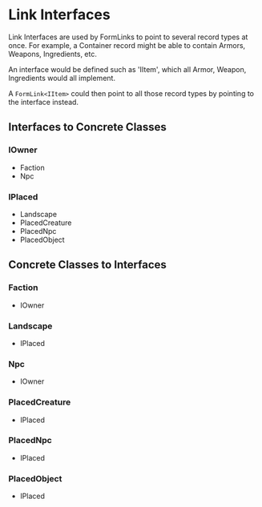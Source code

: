 # Link Interfaces
Link Interfaces are used by FormLinks to point to several record types at once.  For example, a Container record might be able to contain Armors, Weapons, Ingredients, etc.

An interface would be defined such as 'IItem', which all Armor, Weapon, Ingredients would all implement.

A `FormLink<IItem>` could then point to all those record types by pointing to the interface instead.
## Interfaces to Concrete Classes
### IOwner
- Faction
- Npc
### IPlaced
- Landscape
- PlacedCreature
- PlacedNpc
- PlacedObject
## Concrete Classes to Interfaces
### Faction
- IOwner
### Landscape
- IPlaced
### Npc
- IOwner
### PlacedCreature
- IPlaced
### PlacedNpc
- IPlaced
### PlacedObject
- IPlaced
